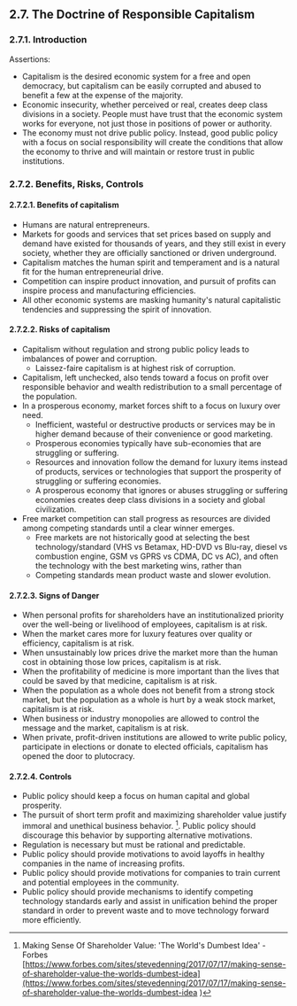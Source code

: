 2.7. The Doctrine of Responsible Capitalism
--------------------------------------

### 2.7.1. Introduction
Assertions:

-  Capitalism is the desired economic system for a free and open democracy, but capitalism can be easily corrupted and abused to benefit a few at the expense of the majority.
-  Economic insecurity, whether perceived or real, creates deep class divisions in a society.  People must have trust that the economic system works for everyone, not just those in positions of power or authority.
-  The economy must not drive public policy.  Instead, good public policy with a focus on social responsibility will create the conditions that allow the economy to thrive and will maintain or restore trust in public institutions.

### 2.7.2. Benefits, Risks, Controls 

#### 2.7.2.1. Benefits of capitalism
-  Humans are natural entrepreneurs.
-  Markets for goods and services that set prices based on supply and demand have existed for thousands of years, and they still exist in every society, whether they are officially sanctioned or driven underground.
-  Capitalism matches the human spirit and temperament and is a natural fit for the human entrepreneurial drive.
-  Competition can inspire product innovation, and pursuit of profits can inspire process and manufacturing efficiencies.
-  All other economic systems are masking humanity's natural capitalistic tendencies and suppressing the spirit of innovation.

#### 2.7.2.2. Risks of capitalism
-  Capitalism without regulation and strong public policy leads to imbalances of power and corruption.
    -  Laissez-faire capitalism is at highest risk of corruption.
-  Capitalism, left unchecked, also tends toward a focus on profit over responsible behavior and wealth redistribution to a small percentage of the population.
-  In a prosperous economy, market forces shift to a focus on luxury over need.
    -  Inefficient, wasteful or destructive products or services may be in higher demand because of their convenience or good marketing.
    -  Prosperous economies typically have sub-economies that are struggling or suffering.
    -  Resources and innovation follow the demand for luxury items instead of products, services or technologies that support the prosperity of struggling or suffering economies.
    -  A prosperous economy that ignores or abuses struggling or suffering economies creates deep class divisions in a society and global civilization.
-  Free market competition can stall progress as resources are divided among competing standards until a clear winner emerges.
    -  Free markets are not historically good at selecting the best technology/standard (VHS vs Betamax, HD-DVD vs Blu-ray, diesel vs combustion engine, GSM vs GPRS vs CDMA, DC vs AC), and often the technology with the best marketing wins, rather than 
    -  Competing standards mean product waste and slower evolution.

#### 2.7.2.3. Signs of Danger
-  When personal profits for shareholders have an institutionalized priority over the well-being or livelihood of employees, capitalism is at risk.
-  When the market cares more for luxury features over quality or efficiency, capitalism is at risk.
-  When unsustainably low prices drive the market more than the human cost in obtaining those low prices, capitalism is at risk.
-  When the profitability of medicine is more important than the lives that could be saved by that medicine, capitalism is at risk.
-  When the population as a whole does not benefit from a strong stock market, but the population as a whole is hurt by a weak stock market, capitalism is at risk.
-  When business or industry monopolies are allowed to control the message and the market, capitalism is at risk.
-  When private, profit-driven institutions are allowed to write public policy, participate in elections or donate to elected officials, capitalism has opened the door to plutocracy.


#### 2.7.2.4. Controls

-  Public policy should keep a focus on human capital and global prosperity.
-  The pursuit of short term profit and maximizing shareholder value justify immoral and unethical business behavior. [^1]. Public policy should discourage this behavior by supporting alternative motivations.
-  Regulation is necessary but must be rational and predictable.
-  Public policy should provide motivations to avoid layoffs in healthy companies in the name of increasing profits.
-  Public policy should provide motivations for companies to train current and potential employees in the community.
-  Public policy should provide mechanisms to identify competing technology standards early and assist in unification behind the proper standard in order to prevent waste and to move technology forward more efficiently.

    


[^1]: Making Sense Of Shareholder Value: 'The World's Dumbest Idea' - Forbes [https://www.forbes.com/sites/stevedenning/2017/07/17/making-sense-of-shareholder-value-the-worlds-dumbest-idea](https://www.forbes.com/sites/stevedenning/2017/07/17/making-sense-of-shareholder-value-the-worlds-dumbest-idea )
